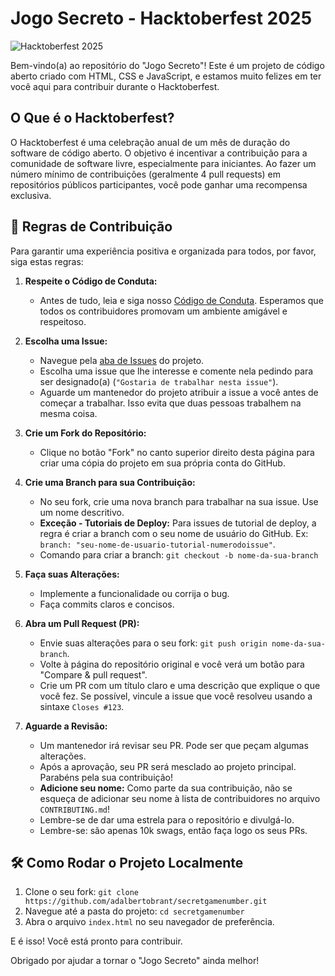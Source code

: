 # Jogo Secreto - Hacktoberfest 2025

![Hacktoberfest 2025](https://img.shields.io/badge/Hacktoberfest-2025-orange.svg)

Bem-vindo(a) ao repositório do "Jogo Secreto"! Este é um projeto de código aberto criado com HTML, CSS e JavaScript, e estamos muito felizes em ter você aqui para contribuir durante o Hacktoberfest.

## O Que é o Hacktoberfest?

O Hacktoberfest é uma celebração anual de um mês de duração do software de código aberto. O objetivo é incentivar a contribuição para a comunidade de software livre, especialmente para iniciantes. Ao fazer um número mínimo de contribuições (geralmente 4 pull requests) em repositórios públicos participantes, você pode ganhar uma recompensa exclusiva.

## 📜 Regras de Contribuição

Para garantir uma experiência positiva e organizada para todos, por favor, siga estas regras:

1.  **Respeite o Código de Conduta:** 
    * Antes de tudo, leia e siga nosso [Código de Conduta](https://github.com/adalbertobrant/SecretGameNumber/blob/main/CODE_OF_CONDUCT.md). Esperamos que todos os contribuidores promovam um ambiente amigável e respeitoso.

2.  **Escolha uma Issue:**
    * Navegue pela [aba de Issues](https://github.com/adalbertobrant/secretgamenumber/issues) do projeto.
    * Escolha uma issue que lhe interesse e comente nela pedindo para ser designado(a) (`"Gostaria de trabalhar nesta issue"`).
    * Aguarde um mantenedor do projeto atribuir a issue a você antes de começar a trabalhar. Isso evita que duas pessoas trabalhem na mesma coisa.
3.  **Crie um Fork do Repositório:**
    * Clique no botão "Fork" no canto superior direito desta página para criar uma cópia do projeto em sua própria conta do GitHub.
4.  **Crie uma Branch para sua Contribuição:**
    * No seu fork, crie uma nova branch para trabalhar na sua issue. Use um nome descritivo.
    * **Exceção - Tutoriais de Deploy:** Para issues de tutorial de deploy, a regra é criar a branch com o seu nome de usuário do GitHub. Ex: `branch: "seu-nome-de-usuario-tutorial-numerodoissue"`.
    * Comando para criar a branch: `git checkout -b nome-da-sua-branch`
5.  **Faça suas Alterações:**
    * Implemente a funcionalidade ou corrija o bug.
    * Faça commits claros e concisos.
6.  **Abra um Pull Request (PR):**
    * Envie suas alterações para o seu fork: `git push origin nome-da-sua-branch`.
    * Volte à página do repositório original e você verá um botão para "Compare & pull request".
    * Crie um PR com um título claro e uma descrição que explique o que você fez. Se possível, vincule a issue que você resolveu usando a sintaxe `Closes #123`.
7.  **Aguarde a Revisão:**
    * Um mantenedor irá revisar seu PR. Pode ser que peçam algumas alterações.
    * Após a aprovação, seu PR será mesclado ao projeto principal. Parabéns pela sua contribuição!
    * **Adicione seu nome:** Como parte da sua contribuição, não se esqueça de adicionar seu nome à lista de contribuidores no arquivo `CONTRIBUTING.md`!
    * Lembre-se de dar uma estrela para o repositório e divulgá-lo.
    * Lembre-se: são apenas 10k swags, então faça logo os seus PRs.

## 🛠️ Como Rodar o Projeto Localmente

1.  Clone o seu fork: `git clone https://github.com/adalbertobrant/secretgamenumber.git`
2.  Navegue até a pasta do projeto: `cd secretgamenumber`
3.  Abra o arquivo `index.html` no seu navegador de preferência.

E é isso! Você está pronto para contribuir.

Obrigado por ajudar a tornar o "Jogo Secreto" ainda melhor!